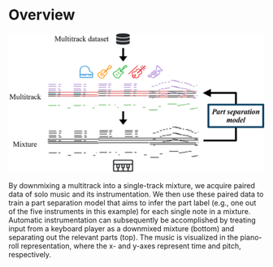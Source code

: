 # Overview

![pipeline](assets/images/pipeline.png)

By downmixing a multitrack into a single-track mixture, we acquire paired data of solo music and its instrumentation. We then use these paired data to train a part separation model that aims to infer the part label (e.g., one out of the five instruments in this example) for each single note in a mixture. Automatic instrumentation can subsequently be accomplished by treating input from a keyboard player as a downmixed mixture (bottom) and separating out the relevant parts (top). The music is visualized in the piano-roll representation, where the x- and y-axes represent time and pitch, respectively.
